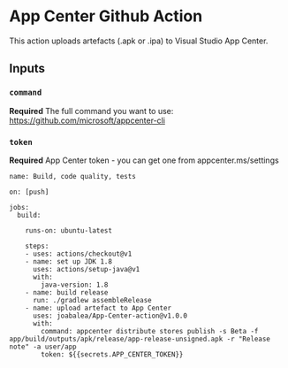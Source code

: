 # App Center Github Action

This action uploads artefacts (.apk or .ipa) to Visual Studio App Center.

## Inputs

### `command`

**Required** The full command you want to use:
https://github.com/microsoft/appcenter-cli

### `token`

**Required** App Center token - you can get one from appcenter.ms/settings


```
name: Build, code quality, tests 

on: [push]

jobs:
  build:

    runs-on: ubuntu-latest

    steps:
    - uses: actions/checkout@v1
    - name: set up JDK 1.8
      uses: actions/setup-java@v1
      with:
        java-version: 1.8
    - name: build release 
      run: ./gradlew assembleRelease
    - name: upload artefact to App Center
      uses: joabalea/App-Center-action@v1.0.0
      with:
        command: appcenter distribute stores publish -s Beta -f app/build/outputs/apk/release/app-release-unsigned.apk -r "Release note" -a user/app
        token: ${{secrets.APP_CENTER_TOKEN}}
```
